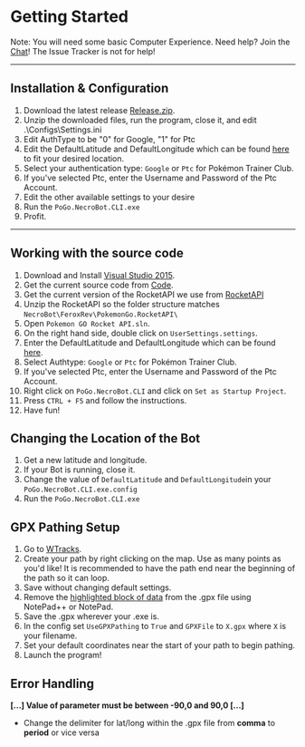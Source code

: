 # Getting Started
Note: You will need some basic Computer Experience.
Need help? Join the [Chat](https://github.com/NecronomiconCoding/NecroBot/wiki/Chat-&-Rules#chatting-using-discord)! The Issue Tracker is not for help!

***
## Installation & Configuration
1. Download the latest release [Release.zip](https://github.com/NecronomiconCoding/NecroBot/releases).
2. Unzip the downloaded files, run the program, close it, and edit .\Configs\Settings.ini
3. Edit AuthType to be "0" for Google, "1" for Ptc
4. Edit the DefaultLatitude and DefaultLongitude which can be found [here](http://mondeca.com/index.php/en/any-place-en) to fit your desired location.
5. Select your authentication type: `Google` or `Ptc` for Pokémon Trainer Club.
6. If you've selected Ptc, enter the Username and Password of the Ptc Account.
7. Edit the other available settings to your desire
8. Run the `PoGo.NecroBot.CLI.exe`
9. Profit.

***
## Working with the source code
1. Download and Install [Visual Studio 2015](https://go.microsoft.com/fwlink/?LinkId=691979&clcid=0x409).
2. Get the current source code from [Code](https://github.com/NecronomiconCoding/NecroBot/archive/master.zip).
3. Get the current version of the RocketAPI we use from [RocketAPI](https://github.com/FeroxRev/Pokemon-Go-Rocket-API/archive/master.zip)
4. Unzip the RocketAPI so the folder structure matches `NecroBot\FeroxRev\PokemonGo.RocketAPI\`
5. Open `Pokemon GO Rocket API.sln`.
6. On the right hand side, double click on `UserSettings.settings`.
7. Enter the DefaultLatitude and DefaultLongitude which can be found [here](http://mondeca.com/index.php/en/any-place-en).
8. Select Authtype: `Google` or `Ptc` for Pokémon Trainer Club.
9. If you've selected Ptc, enter the Username and Password of the Ptc Account.
10. Right click on `PoGo.NecroBot.CLI` and click on `Set as Startup Project`.
11. Press `CTRL + F5` and follow the instructions.
12. Have fun!

## Changing the Location of the Bot
1. Get a new latitude and longitude.
2. If your Bot is running, close it.
3. Change the value of `DefaultLatitude` and `DefaultLongitude`in your `PoGo.NecroBot.CLI.exe.config`
4. Run the `PoGo.NecroBot.CLI.exe`

## GPX Pathing Setup
1. Go to [WTracks](https://wtracks.appspot.com/).
2. Create your path by right clicking on the map. Use as many points as you'd like! It is recommended to have the path end near the beginning of the path so it can loop.
3. Save without changing default settings.
4. Remove the [highlighted block of data](http://i.imgur.com/Px6Ba22.png) from the .gpx file using NotePad++ or NotePad.
5. Save the .gpx wherever your .exe is.
6. In the config set `UseGPXPathing` to `True` and `GPXFile` to `X.gpx` where `X` is your filename.
7. Set your default coordinates near the start of your path to begin pathing.
8. Launch the program!

## Error Handling
**[...] Value of parameter must be between -90,0 and 90,0 [...]**
* Change the delimiter for lat/long within the .gpx file from **comma** to **period** or vice versa
